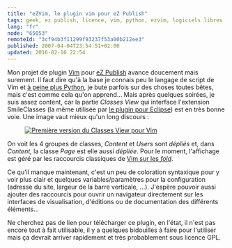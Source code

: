 ```yaml
---
title: "eZVim, le plugin vim pour eZ Publish"
tags: geek, ez publish, licence, vim, python, ezvim, logiciels libres
lang: "fr"
node: "65053"
remoteId: "3cf94b3f11299f93237f53a00b212ee3"
published: 2007-04-04T23:54:51+02:00
updated: 2016-02-10 22:54
---
```

 
Mon projet de plugin [Vim](/tag/vim/) pour [eZ Publish](/tag/ez-publish/) avance
doucement mais surement. Il faut dire qu'à la base je connais peu le langage de
script de Vim et [à peine plus Python](/post/vers-un-plugin-ezvim), je bute
parfois sur des choses toutes bêtes, mais c'est comme cela qu'on apprend... Mais
après quelques soirées, je suis assez content, car la partie *Classes View* qui
interface l'extension SmileClasses (la même utilisée par [le plugin pour
Eclipse](http://smile-ez-plugin.sourceforge.net/)) est en très bonne voie. Une
image vaut mieux qu'un long discours&nbsp;:

<figure class="object-center"><a href="/images/premiere-version-du-classes-view-pour-vim.png"><img loading="lazy" src="/images/660x/premiere-version-du-classes-view-pour-vim.png" alt="Première version du Classes View pour Vim">
</a></figure>

On voit les 4 groupes de classes, *Content* et *Users* sont *dépliés* et, dans
*Content,* la classe *Page* est elle aussi *dépliée*. Pour le moment,
l'affichage est géré par les raccourcis classiques de [Vim sur les
*fold*](http://vimdoc.sourceforge.net/htmldoc/usr_28.html).

 
Ce qu'il manque maintenant, c'est un peu de coloration syntaxique pour y voir
plus clair et quelques variables/paramètres pour la configuration (adresse du
site, largeur de la barre verticale, ...). J'espère pouvoir aussi ajouter des
raccourcis pour ouvrir un navigateur directement sur les interfaces de
visualisation, d'éditions ou de documentation des différents éléments...

 
Ne cherchez pas de lien pour télécharger ce plugin, en l'état, il n'est pas
encore tout à fait utilisable, il y a quelques bidouilles à faire pour
l'utiliser mais ça devrait arriver rapidement et très probablement sous licence
GPL.
